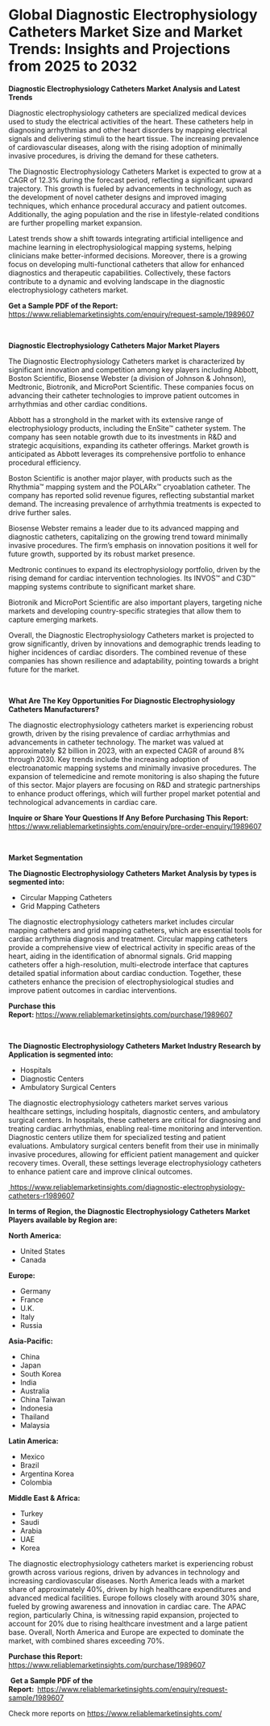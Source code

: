 <p><h1>Global Diagnostic Electrophysiology Catheters Market Size and Market Trends: Insights and Projections from 2025 to 2032</h1></p><p><strong>Diagnostic Electrophysiology Catheters Market Analysis and Latest Trends</strong></p>
<p><p>Diagnostic electrophysiology catheters are specialized medical devices used to study the electrical activities of the heart. These catheters help in diagnosing arrhythmias and other heart disorders by mapping electrical signals and delivering stimuli to the heart tissue. The increasing prevalence of cardiovascular diseases, along with the rising adoption of minimally invasive procedures, is driving the demand for these catheters.</p><p>The Diagnostic Electrophysiology Catheters Market is expected to grow at a CAGR of 12.3% during the forecast period, reflecting a significant upward trajectory. This growth is fueled by advancements in technology, such as the development of novel catheter designs and improved imaging techniques, which enhance procedural accuracy and patient outcomes. Additionally, the aging population and the rise in lifestyle-related conditions are further propelling market expansion.</p><p>Latest trends show a shift towards integrating artificial intelligence and machine learning in electrophysiological mapping systems, helping clinicians make better-informed decisions. Moreover, there is a growing focus on developing multi-functional catheters that allow for enhanced diagnostics and therapeutic capabilities. Collectively, these factors contribute to a dynamic and evolving landscape in the diagnostic electrophysiology catheters market.</p></p>
<p><strong>Get a Sample PDF of the Report:&nbsp;</strong> <a href="https://www.reliablemarketinsights.com/enquiry/request-sample/1989607?utm_campaign=2564&utm_medium=2&utm_source=Github&utm_content=ia&utm_term=05032025&utm_id=diagnostic-electrophysiology-catheters">https://www.reliablemarketinsights.com/enquiry/request-sample/1989607</a></p>
<p>&nbsp;</p>
<p><strong>Diagnostic Electrophysiology Catheters Major Market Players</strong></p>
<p><p>The Diagnostic Electrophysiology Catheters market is characterized by significant innovation and competition among key players including Abbott, Boston Scientific, Biosense Webster (a division of Johnson & Johnson), Medtronic, Biotronik, and MicroPort Scientific. These companies focus on advancing their catheter technologies to improve patient outcomes in arrhythmias and other cardiac conditions.</p><p>Abbott has a stronghold in the market with its extensive range of electrophysiology products, including the EnSite™ catheter system. The company has seen notable growth due to its investments in R&D and strategic acquisitions, expanding its catheter offerings. Market growth is anticipated as Abbott leverages its comprehensive portfolio to enhance procedural efficiency.</p><p>Boston Scientific is another major player, with products such as the Rhythmia™ mapping system and the POLARx™ cryoablation catheter. The company has reported solid revenue figures, reflecting substantial market demand. The increasing prevalence of arrhythmia treatments is expected to drive further sales.</p><p>Biosense Webster remains a leader due to its advanced mapping and diagnostic catheters, capitalizing on the growing trend toward minimally invasive procedures. The firm’s emphasis on innovation positions it well for future growth, supported by its robust market presence.</p><p>Medtronic continues to expand its electrophysiology portfolio, driven by the rising demand for cardiac intervention technologies. Its INVOS™ and C3D™ mapping systems contribute to significant market share.</p><p>Biotronik and MicroPort Scientific are also important players, targeting niche markets and developing country-specific strategies that allow them to capture emerging markets.</p><p>Overall, the Diagnostic Electrophysiology Catheters market is projected to grow significantly, driven by innovations and demographic trends leading to higher incidences of cardiac disorders. The combined revenue of these companies has shown resilience and adaptability, pointing towards a bright future for the market.</p></p>
<p>&nbsp;</p>
<p><strong>What Are The Key Opportunities For Diagnostic Electrophysiology Catheters Manufacturers?</strong></p>
<p><p>The diagnostic electrophysiology catheters market is experiencing robust growth, driven by the rising prevalence of cardiac arrhythmias and advancements in catheter technology. The market was valued at approximately $2 billion in 2023, with an expected CAGR of around 8% through 2030. Key trends include the increasing adoption of electroanatomic mapping systems and minimally invasive procedures. The expansion of telemedicine and remote monitoring is also shaping the future of this sector. Major players are focusing on R&D and strategic partnerships to enhance product offerings, which will further propel market potential and technological advancements in cardiac care.</p></p>
<p><strong>Inquire or Share Your Questions If Any Before Purchasing This Report:</strong> <a href="https://www.reliablemarketinsights.com/enquiry/pre-order-enquiry/1989607?utm_campaign=2564&utm_medium=2&utm_source=Github&utm_content=ia&utm_term=05032025&utm_id=diagnostic-electrophysiology-catheters">https://www.reliablemarketinsights.com/enquiry/pre-order-enquiry/1989607</a></p>
<p>&nbsp;</p>
<p><strong>Market Segmentation</strong></p>
<p><strong>The Diagnostic Electrophysiology Catheters Market Analysis by types is segmented into:</strong></p>
<p><ul><li>Circular Mapping Catheters</li><li>Grid Mapping Catheters</li></ul></p>
<p><p>The diagnostic electrophysiology catheters market includes circular mapping catheters and grid mapping catheters, which are essential tools for cardiac arrhythmia diagnosis and treatment. Circular mapping catheters provide a comprehensive view of electrical activity in specific areas of the heart, aiding in the identification of abnormal signals. Grid mapping catheters offer a high-resolution, multi-electrode interface that captures detailed spatial information about cardiac conduction. Together, these catheters enhance the precision of electrophysiological studies and improve patient outcomes in cardiac interventions.</p></p>
<p><strong>Purchase this Report:&nbsp;</strong><a href="https://www.reliablemarketinsights.com/purchase/1989607?utm_campaign=2564&utm_medium=2&utm_source=Github&utm_content=ia&utm_term=05032025&utm_id=diagnostic-electrophysiology-catheters">https://www.reliablemarketinsights.com/purchase/1989607</a></p>
<p>&nbsp;</p>
<p><strong>The Diagnostic Electrophysiology Catheters Market Industry Research by Application is segmented into:</strong></p>
<p><ul><li>Hospitals</li><li>Diagnostic Centers</li><li>Ambulatory Surgical Centers</li></ul></p>
<p><p>The diagnostic electrophysiology catheters market serves various healthcare settings, including hospitals, diagnostic centers, and ambulatory surgical centers. In hospitals, these catheters are critical for diagnosing and treating cardiac arrhythmias, enabling real-time monitoring and intervention. Diagnostic centers utilize them for specialized testing and patient evaluations. Ambulatory surgical centers benefit from their use in minimally invasive procedures, allowing for efficient patient management and quicker recovery times. Overall, these settings leverage electrophysiology catheters to enhance patient care and improve clinical outcomes.</p></p>
<p><a href="https://www.reliablemarketinsights.com/diagnostic-electrophysiology-catheters-r1989607?utm_campaign=2564&utm_medium=2&utm_source=Github&utm_content=ia&utm_term=05032025&utm_id=diagnostic-electrophysiology-catheters">&nbsp;https://www.reliablemarketinsights.com/diagnostic-electrophysiology-catheters-r1989607</a></p>
<p><strong>In terms of Region, the Diagnostic Electrophysiology Catheters Market Players available by Region are:</strong></p>
<p>
    <p> <strong> North America: </strong>
        <ul>
            <li>United States</li>
            <li>Canada</li>
        </ul>
        </p> 
    <p> <strong> Europe: </strong>
        <ul>
            <li>Germany</li>
            <li>France</li>
            <li>U.K.</li>
            <li>Italy</li>
            <li>Russia</li>
        </ul>
        </p> 
    <p> <strong> Asia-Pacific: </strong>
        <ul>
            <li>China</li>
            <li>Japan</li>
            <li>South Korea</li>
            <li>India</li>
            <li>Australia</li>
            <li>China Taiwan</li>
            <li>Indonesia</li>
            <li>Thailand</li>
            <li>Malaysia</li>
        </ul>
        </p> 
    <p> <strong> Latin America: </strong>
        <ul>
            <li>Mexico</li>
            <li>Brazil</li>
            <li>Argentina Korea</li>
            <li>Colombia</li>
        </ul>
        </p> 
    <p> <strong> Middle East & Africa: </strong>
        <ul>
            <li>Turkey</li>
            <li>Saudi</li>
            <li>Arabia</li>
            <li>UAE</li>
            <li>Korea</li>
        </ul>
    </p>
    </p>
<p><p>The diagnostic electrophysiology catheters market is experiencing robust growth across various regions, driven by advances in technology and increasing cardiovascular diseases. North America leads with a market share of approximately 40%, driven by high healthcare expenditures and advanced medical facilities. Europe follows closely with around 30% share, fueled by growing awareness and innovation in cardiac care. The APAC region, particularly China, is witnessing rapid expansion, projected to account for 20% due to rising healthcare investment and a large patient base. Overall, North America and Europe are expected to dominate the market, with combined shares exceeding 70%.</p></p>
<p><strong>Purchase this Report: </strong><a href="https://www.reliablemarketinsights.com/purchase/1989607?utm_campaign=2564&utm_medium=2&utm_source=Github&utm_content=ia&utm_term=05032025&utm_id=diagnostic-electrophysiology-catheters">https://www.reliablemarketinsights.com/purchase/1989607</a></p>
<p>&nbsp;<strong>Get a Sample PDF of the Report:&nbsp;&nbsp;</strong><a href="https://www.reliablemarketinsights.com/enquiry/request-sample/1989607?utm_campaign=2564&utm_medium=2&utm_source=Github&utm_content=ia&utm_term=05032025&utm_id=diagnostic-electrophysiology-catheters">https://www.reliablemarketinsights.com/enquiry/request-sample/1989607</a></p>
<p><strong></strong></p>
<p>Check more reports on <a href="https://www.reliablemarketinsights.com/?utm_campaign=2564&utm_medium=2&utm_source=Github&utm_content=ia&utm_term=05032025&utm_id=diagnostic-electrophysiology-catheters">https://www.reliablemarketinsights.com/</a></p>